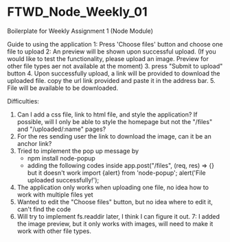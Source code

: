 # FTWD_Node_Weekly_01
Boilerplate for Weekly Assignment 1 (Node Module) 

Guide to using the application
1: Press 'Choose files' button and choose one file to upload
2: An preview will be shown upon successful upload. (If you would like to test the functionality, please upload an image. Preview for other file types aer not available at the moment)
3. press "Submit to upload" button
4. Upon successfully upload, a link will be provided to download the uploaded file. copy the url link provided and paste it in the address bar.
5. File will be available to be downloaded.


Difficulties:
1. Can I add a css file, link to html file, and style the application? If possible, will I only be able to style the homepage but not the "/files" and "/uploaded/:name" pages?
2. For the res sending user the link to download the image, can it be an anchor link?
3. Tried to implement the  pop up message by 
    - npm install node-popup
    - adding the following codes inside app.post("/files", (req, res) => {} but it doesn't work
        import {alert} from 'node-popup';
        alert('File uploaded successfully!');
4. The application only works when uploading one file, no idea how to work with multiple files yet
5. Wanted to edit the "Choose files" button, but no idea where to edit it, can't find the code
6. Will try to implement fs.readdir later, I think I can figure it out.
7: I added the image preview, but it only works with images, will need to make it work with other file types.